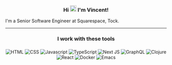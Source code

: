 <div align="center">

### Hi <img src="https://raw.githubusercontent.com/MartinHeinz/MartinHeinz/master/wave.gif" width="20"> I'm Vincent!

</div>
I'm a Senior Software Engineer at Squarespace, Tock.

---



<div align="center">

  ### I work with these tools

  ###
  ###


![HTML](https://img.shields.io/badge/HTML5-E34F26?style=for-the-badge&logo=html5&logoColor=white) ![CSS](	https://img.shields.io/badge/CSS3-1572B6?style=for-the-badge&logo=css3&logoColor=white) ![Javascript](https://img.shields.io/badge/JavaScript-F7DF1E?style=for-the-badge&logo=javascript&logoColor=black) ![TypeScript](https://img.shields.io/badge/typescript-%23007ACC.svg?style=for-the-badge&logo=typescript&logoColor=white) ![Next JS](https://img.shields.io/badge/Next-black?style=for-the-badge&logo=next.js&logoColor=white) ![GraphQL](https://img.shields.io/badge/-GraphQL-E10098?style=for-the-badge&logo=graphql&logoColor=white) ![Clojure](https://img.shields.io/badge/Clojure-%23Clojure.svg?style=for-the-badge&logo=Clojure&logoColor=Clojure) ![React](https://img.shields.io/badge/React-20232A?style=for-the-badge&logo=react&logoColor=61DAFB) ![Docker](https://img.shields.io/badge/Docker-2CA5E0?style=for-the-badge&logo=docker&logoColor=white) ![Emacs](https://img.shields.io/badge/Emacs-%237F5AB6.svg?&style=for-the-badge&logo=gnu-emacs&logoColor=white)


  ###
</div>
